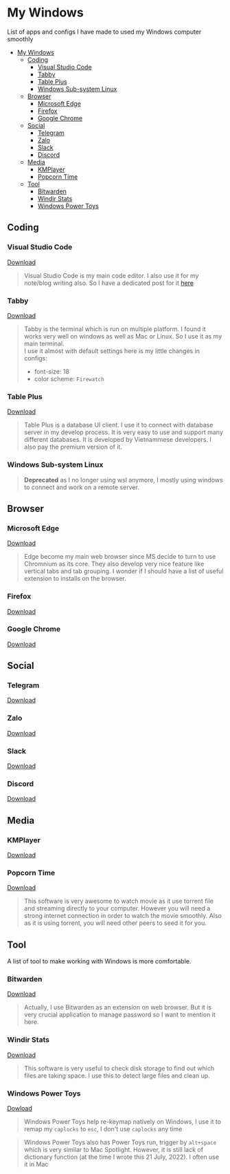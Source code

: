 # My Windows 
List of apps and configs I have made to used my Windows computer smoothly

- [My Windows](#my-windows)
  - [Coding](#coding)
    - [Visual Studio Code](#visual-studio-code)
    - [Tabby](#tabby)
    - [Table Plus](#table-plus)
    - [Windows Sub-system Linux](#windows-sub-system-linux)
  - [Browser](#browser)
    - [Microsoft Edge](#microsoft-edge)
    - [Firefox](#firefox)
    - [Google Chrome](#google-chrome)
  - [Social](#social)
    - [Telegram](#telegram)
    - [Zalo](#zalo)
    - [Slack](#slack)
    - [Discord](#discord)
  - [Media](#media)
    - [KMPlayer](#kmplayer)
    - [Popcorn Time](#popcorn-time)
  - [Tool](#tool)
    - [Bitwarden](#bitwarden)
    - [Windir Stats](#windir-stats)
    - [Windows Power Toys](#windows-power-toys)

## Coding

### Visual Studio Code
[Download]()  
> Visual Studio Code is my main code editor. I also use it for my note/blog writing also.
So I have a dedicated post for it [here]()

### Tabby
[Download](https://github.com/Eugeny/tabby)   
> Tabby is the terminal which is run on multiple platform. I found it works very well on windows as well as Mac or Linux.
So I use it as my main terminal.  
I use it almost with default settings here is my little changes in configs:   
> - font-size: 18  
> - color scheme: `Firewatch`

### Table Plus
[Download](https://tableplus.com/)  
>Table Plus is a database UI client. I use it to connect with database server in my develop process.
It is very easy to use and support many different databases.
It is developed by Vietnammese developers.
I also pay the premium version of it.

### Windows Sub-system Linux
> **Deprecated** as I no longer using wsl anymore, I mostly using windows to connect and work on a remote server.

## Browser

### Microsoft Edge
[Download]()  
> Edge become my main web browser since MS decide to turn to use Chromnium as its core.
They also develop very nice feature like vertical tabs and tab grouping.
I wonder if I should have a list of useful extension to installs on the browser.

### Firefox
[Download]()

### Google Chrome
[Download]()

## Social

### Telegram
[Download]()

### Zalo
[Download]()

### Slack
[Download]()

### Discord
[Download]()

## Media

### KMPlayer
[Download]()

### Popcorn Time 
[Download](https://github.com/popcorn-official/popcorn-desktop)
> This software is very awesome to watch movie as it use torrent file and streaming directly to your computer. However you will need a strong internet connection in order to watch the movie smoothly. Also as it is using torrent, you will need other peers to seed it for you. 

## Tool
A list of tool to make working with Windows is more comfortable.

### Bitwarden
[Download](https://bitwarden.com/)  
>Actually, I use Bitwarden as an extension on web browser.
But it is very crucial application to manage password so I want to mention it here.

### Windir Stats
[Download](https://windirstat.net/)
>This software is very useful to check disk storage to find out which files are taking space. I use this to detect large files and clean up.

### Windows Power Toys
[Dowload](https://github.com/microsoft/PowerToys)
> Windows Power Toys help re-keymap natively on Windows, I use it to remap my `caplocks` to `esc`, I don't use `caplocks` any time

>Windows Power Toys also has Power Toys run, trigger by `alt+space` which is very similar to Mac Spotlight. However, it is still lack of dictionary function (at the time I wrote this 21 July, 2022). I often use it in Mac
